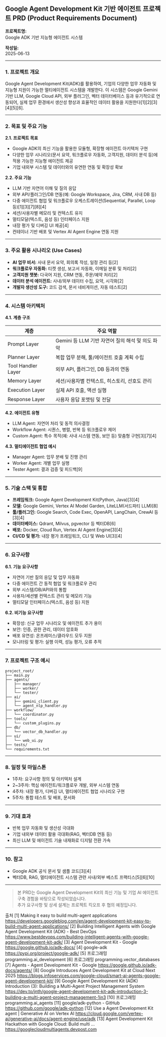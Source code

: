 ## Google Agent Development Kit 기반 에이전트 프로젝트 PRD (Product Requirements Document)

**프로젝트명:**  
Google ADK 기반 지능형 에이전트 시스템

**작성일:**  
2025-06-13

---

### 1. 프로젝트 개요

Google Agent Development Kit(ADK)를 활용하여, 기업의 다양한 업무 자동화 및 지능형 지원이 가능한 멀티에이전트 시스템을 개발한다. 이 시스템은 Google Gemini 기반 LLM, Google Cloud API, 외부 플러그인, 벡터 데이터베이스 등과 유기적으로 연동되어, 실제 업무 환경에서 생산성 향상과 효율적인 데이터 활용을 지원한다[1][2][3][4][5][6].

---

### 2. 목표 및 주요 기능

**2.1. 프로젝트 목표**

- Google ADK의 최신 기능을 활용한 모듈형, 확장형 에이전트 아키텍처 구현
- 다양한 업무 시나리오(문서 요약, 워크플로우 자동화, 고객지원, 데이터 분석 등)에 적용 가능한 지능형 에이전트 제공
- 기업 내외부 시스템 및 데이터와의 유연한 연동 및 확장성 확보

**2.2. 주요 기능**

- LLM 기반 자연어 이해 및 질의 응답
- 외부 API/플러그인/DB 연동(예: Google Workspace, Jira, CRM, 사내 DB 등)
- 다중 에이전트 협업 및 워크플로우 오케스트레이션(Sequential, Parallel, Loop 등)[1][3][7][8][4]
- 세션/사용자별 메모리 및 컨텍스트 유지
- 멀티모달(텍스트, 음성 등) 인터페이스 지원
- 내장 평가 및 디버깅 UI 제공[4]
- 컨테이너 기반 배포 및 Vertex AI Agent Engine 연동 지원

---

### 3. 주요 활용 시나리오 (Use Cases)

- **AI 업무 비서:** 사내 문서 요약, 회의록 작성, 일정 관리 등[2]
- **워크플로우 자동화:** 티켓 생성, 보고서 자동화, 이메일 분류 및 처리[2]
- **고객지원 챗봇:** 다국어 지원, CRM 연동, 주문/예약 처리[2]
- **데이터 분석 에이전트:** 사내/외부 데이터 수집, 요약, 시각화[2]
- **개발자 생산성 도구:** 코드 검색, 문서 네비게이션, 자동 테스트[2]

---

### 4. 시스템 아키텍처

**4.1. 계층 구조**

| 계층                | 주요 역할                                                         |
|---------------------|-------------------------------------------------------------------|
| Prompt Layer        | Gemini 등 LLM 기반 자연어 질의 해석 및 의도 파악                  |
| Planner Layer       | 복합 업무 분해, 툴/에이전트 호출 계획 수립                        |
| Tool Handler Layer  | 외부 API, 플러그인, DB 등과의 연동                                |
| Memory Layer        | 세션/사용자별 컨텍스트, 히스토리, 선호도 관리                     |
| Execution Layer     | 실제 API 호출, 액션 실행                                          |
| Response Layer      | 사용자 응답 포맷팅 및 전달                                        |[2][9][3][7][8]

**4.2. 에이전트 유형**

- LLM Agent: 자연어 처리 및 동적 의사결정
- Workflow Agent: 시퀀스, 병렬, 반복 등 워크플로우 제어
- Custom Agent: 특수 목적(예: 사내 시스템 연동, 보안 등) 맞춤형 구현[3][7][4]

**4.3. 멀티에이전트 협업 예시**

- Manager Agent: 업무 분배 및 진행 관리
- Worker Agent: 개별 업무 실행
- Tester Agent: 결과 검증 및 피드백[9]

---

### 5. 기술 스택 및 통합

- **프레임워크:** Google Agent Development Kit(Python, Java)[3][4]
- **모델:** Google Gemini, Vertex AI Model Garden, LiteLLM(서드파티 LLM)[8]
- **툴/플러그인:** Google Search, Code Exec, OpenAPI, LangChain, CrewAI 등[3][4]
- **데이터베이스:** Qdrant, Milvus, pgvector 등 벡터DB[6]
- **배포:** Docker, Cloud Run, Vertex AI Agent Engine[3][4]
- **CI/CD 및 평가:** 내장 평가 프레임워크, CLI 및 Web UI[3][4]

---

### 6. 요구사항

**6.1. 기능 요구사항**

- 자연어 기반 질의 응답 및 업무 자동화
- 다중 에이전트 간 동적 협업 및 워크플로우 관리
- 외부 시스템/DB/API와의 통합
- 사용자/세션별 컨텍스트 관리 및 메모리 기능
- 멀티모달 인터페이스(텍스트, 음성 등) 지원

**6.2. 비기능 요구사항**

- 확장성: 신규 업무 시나리오 및 에이전트 추가 용이
- 보안: 인증, 권한 관리, 데이터 암호화
- 배포 유연성: 온프레미스/클라우드 모두 지원
- 모니터링 및 평가: 실행 이력, 성능 평가, 오류 추적

---

### 7. 프로젝트 구조 예시

```
project_root/
├── main.py
├── agents/
│   ├── manager/
│   ├── worker/
│   └── tester/
├── ai/
│   ├── gemini_client.py
│   └── agent_nlp_handler.py
├── workflow/
│   └── coordinator.py
├── tools/
│   └── custom_plugins.py
├── db/
│   └── vector_db_handler.py
├── ui/
│   └── web_ui.py
├── tests/
└── requirements.txt
```


---

### 8. 일정 및 마일스톤

- 1주차: 요구사항 정의 및 아키텍처 설계
- 2~3주차: 핵심 에이전트/워크플로우 개발, 외부 시스템 연동
- 4주차: 내장 평가, 디버깅 UI, 멀티에이전트 협업 시나리오 구현
- 5주차: 통합 테스트 및 배포, 문서화

---

### 9. 기대 효과

- 반복 업무 자동화 및 생산성 극대화
- 기업 내외부 데이터 활용 극대화(RAG, 벡터DB 연동 등)
- 최신 LLM 및 에이전트 기술 내재화로 디지털 전환 가속

---

### 10. 참고

- Google ADK 공식 문서 및 샘플 코드[3][4]
- 벡터DB, RAG, 멀티에이전트 시스템 관련 사내/외부 베스트 프랙티스[5][6][10]

---

> 본 PRD는 Google Agent Development Kit의 최신 기능 및 기업 AI 에이전트 구축 경험을 바탕으로 작성되었습니다.  
> 추가 요구사항 및 상세 설계는 프로젝트 킥오프 후 협의 예정입니다.

출처
[1] Making it easy to build multi-agent applications https://developers.googleblog.com/en/agent-development-kit-easy-to-build-multi-agent-applications/
[2] Building Intelligent Agents with Google Agent Development Kit (ADK) - Best DevOps https://www.bestdevops.com/building-intelligent-agents-with-google-agent-development-kit-adk/
[3] Agent Development Kit - Google https://google.github.io/adk-docs/
[4] google-adk https://pypi.org/project/google-adk/
[5] 프로그래밍 programming.ai_development
[6] 프로그래밍 programming.vector_databases
[7] Agents - Agent Development Kit - Google https://google.github.io/adk-docs/agents/
[8] Google Introduces Agent Development Kit at Cloud Next 2025 https://blogs.infoservices.com/google-cloud/smart-ai-agents-google-agent-development-kit/
[9] Google Agent Development Kit (ADK) Introduction (3): Building a Multi-Agent Project Management System https://dev.to/jnth/google-agent-development-kit-adk-introduction-3-building-a-multi-agent-project-management-1in3
[10] 프로그래밍 programming.ai_agents
[11] google/adk-python - GitHub https://github.com/google/adk-python
[12] Use a Agent Development Kit agent | Generative AI on Vertex AI https://cloud.google.com/vertex-ai/generative-ai/docs/agent-engine/use/adk
[13] Agent Development Kit Hackathon with Google Cloud: Build multi ... https://googlecloudmultiagents.devpost.com
